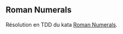 ## Roman Numerals

Résolution en TDD du kata [Roman Numerals](https://codingdojo.org/kata/RomanNumerals/).

